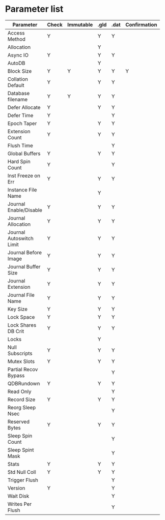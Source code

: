 <!--
/****************************************************************
 *                                                              *
 * Copyright (c) 2022 YottaDB LLC and/or its subsidiaries.      *
 * All rights reserved.                                         *
 *                                                              *
 * This source code contains the intellectual property          *
 * of its copyright holder(s), and is made available            *
 * under a license.  If you do not know the terms of            *
 * the license, please stop and do not read further.            *
 *                                                              *
 ****************************************************************/
-->

# Parameter list

| Parameter                | Check | Immutable | .gld | .dat | Confirmation | Exclusive | Advanced |
| ------------------------ | ----- | --------- | ---- | ---- | ------------ | --------- | -------- |
| Access Method            | Y     |           | Y    | Y    |              | Y         |          |
| Allocation               |       |           | Y    |      |              |           |          |
| Async IO                 | Y     |           | Y    | Y    |              | Y         |          |
| AutoDB                   |       |           | Y    |      |              | N.A       |          |
| Block Size               | Y     | Y         | Y    | Y    | Y            | N.A.      | Y        |
| Collation Default        | Y     |           | Y    | Y    |              |           | Y        |
| Database filename        | Y     | Y         | Y    | Y    |              | Y         | YY       |
| Defer Allocate           | Y     |           | Y    | Y    |              |           |          |
| Defer Time               | Y     |           |      | Y    |              |           | Y        |
| Epoch Taper              | Y     |           | Y    | Y    |              |           |          |
| Extension Count          | Y     |           | Y    | Y    |              |           |          |
| Flush Time               |       |           |      | Y    |              |           | Y        |
| Global Buffers           | Y     |           | Y    | Y    |              | Y         |          |
| Hard Spin Count          | Y     |           |      | Y    |              |           | Y        |
| Inst Freeze on Err       | Y     |           | Y    | Y    |              |           | Y        |
| Instance File Name       |       |           | Y    |      |              |           | Y        |
| Journal Enable/Disable   | Y     |           | Y    | Y    |              | Y         |          |
| Journal Allocation       | Y     |           | Y    | Y    |              |           | Y        |
| Journal Autoswitch Limit | Y     |           | Y    | Y    |              |           | Y        |
| Journal Before Image     | Y     |           | Y    | Y    |              |           | Y        |
| Journal Buffer Size      | Y     |           | Y    | Y    |              | Y         | Y        |
| Journal Extension        | Y     |           | Y    | Y    |              |           | Y        |
| Journal File Name        | Y     |           | Y    | Y    |              |           |          |
| Key Size                 | Y     |           | Y    | Y    |              | Y         |          |
| Lock Space               | Y     |           | Y    | Y    |              | Y         |          |
| Lock Shares DB Crit      | Y     |           | Y    | Y    |              | Y         | Y        |
| Locks                    |       |           | Y    |      |              |           | Y        |
| Null Subscripts          | Y     |           | Y    | Y    |              | Y         | Y        |
| Mutex Slots              | Y     |           | Y    | Y    |              | Y         | Y        |
| Partial Recov Bypass     |       |           |      | Y    |              |           | YY       |
| QDBRundown               | Y     |           | Y    | Y    |              | Y         | Y        |
| Read Only                |       |           |      | Y    |              |           | Y        |
| Record Size              | Y     |           | Y    | Y    |              | Y         |          |
| Reorg Sleep Nsec         |       |           |      | Y    |              |           | Y        |
| Reserved Bytes           | Y     |           | Y    | Y    |              |           | Y        |
| Sleep Spin Count         |       |           |      | Y    |              |           | Y        |
| Sleep Spint Mask         |       |           |      | Y    |              |           | Y        |
| Stats                    | Y     |           | Y    | Y    |              | Y         |          |
| Std Null Coll            | Y     |           | Y    | Y    |              |           | Y        |
| Trigger Flush            |       |           |      | Y    |              |           | Y        |
| Version                  | Y     |           |      | Y    |              |           | Y        |
| Wait Disk                |       |           |      | Y    |              |           | Y        |
| Writes Per Flush         |       |           |      | Y    |              |           | Y        |
